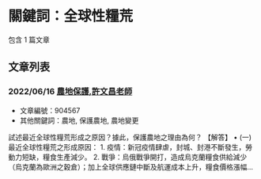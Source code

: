 # 關鍵詞：全球性糧荒

包含 1 篇文章

## 文章列表

### 2022/06/16 [農地保護,許文昌老師](../../articles/904567_%E8%BE%B2%E5%9C%B0%E4%BF%9D%E8%AD%B7%2C%E8%A8%B1%E6%96%87%E6%98%8C%E8%80%81%E5%B8%AB.md)
- 文章編號：904567
- 其他關鍵詞：農地, 保護農地, 農地變更

試述最近全球性糧荒形成之原因？據此，保護農地之理由為何？ 【解答】 • (一) 最近全球性糧荒之形成原因： 1. 疫情：新冠疫情肆虐，封城、封港不斷發生，勞動力短缺，糧食生產減少。 2. 戰爭：烏俄戰爭開打，造成烏克蘭糧食供給減少（烏克蘭為歐洲之穀倉）；加上全球供應鏈中斷及航運成本上升，糧食價格漲幅...
